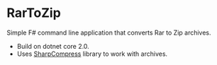 # RarToZip
Simple F# command line application that converts Rar to Zip archives.

- Build on dotnet core 2.0.
- Uses [SharpCompress](https://github.com/adamhathcock/sharpcompress) library to work with archives.
